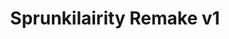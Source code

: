 ---
slug: sprunkilairity-remake-v1-2282
title: Sprunkilairity Remake v1
description: "Sprunkilairity Remake v1 is an exciting online game. Play for free directly in your browser!"
icon: /images/popular_mods/Sprunkilairity Remake v1.png
url: https://wowtbc.net/sprunkin/sprunkilairity-remakev1/index.html
previewImage: /images/popular_mods/Sprunkilairity Remake v1.png
type: popular mods

# SEO配置
seo:
  title: "Sprunkilairity Remake v1 - Play Free Online Game | Fun Browser Games"
  description: "Sprunkilairity Remake v1 - Play this fun online game for free in your browser. No download required!"
  ogImage: "/images/popular_mods/Sprunkilairity Remake v1.png"
  keywords: "sprunkilairity-remake-v1-2282, online game, browser game, free game, popular mods game, play online"

videoUrls:
  - https://www.youtube.com/embed/example1
  - https://www.youtube.com/embed/example2

whyPlay:
  title: "Why Play Sprunkilairity Remake v1?"
  items:
    - "Immersive Gameplay: Sprunkilairity Remake v1 offers an engaging and immersive gaming experience that will keep you entertained for hours"
    - "Challenging Levels: Test your skills with increasingly difficult challenges and obstacles"
    - "Beautiful Graphics: Enjoy stunning visuals and smooth animations that bring the game world to life"
    - "Regular Updates: New content and features are added regularly to keep the game fresh and exciting"
    - "Free to Play: Experience all the fun without spending a penny"
    - "Community Features: Connect with other players, share strategies, and compete for high scores"
    - "Cross-Platform: Play on any device with a web browser, no downloads required"

features:
  title: "Key Features of Sprunkilairity Remake v1"
  image: "/images/popular_mods/Sprunkilairity Remake v1.png"
  items:
    - "Intuitive Controls: Easy to learn controls make Sprunkilairity Remake v1 accessible for players of all skill levels"
    - "Multiple Game Modes: Enjoy various gameplay options that provide different challenges and experiences"
    - "Character Customization: Personalize your gaming experience with unique characters and items"
    - "Achievement System: Complete special tasks to earn rewards and recognition"
    - "Leaderboards: Compete with players worldwide and see who can achieve the highest scores"

characteristics:
  title: "Game Characteristics"
  image: "/images/popular_mods/Sprunkilairity Remake v1.png"
  items:
    - "Genre: Popular mods game with elements of strategy and skill"
    - "Difficulty: Suitable for both casual gamers and those seeking a challenge"
    - "Play Time: Quick sessions or extended gameplay, depending on your preference"
    - "Art Style: Vibrant and engaging visuals that enhance the gaming experience"
    - "Sound Design: Immersive audio that complements the gameplay perfectly"

info: "Sprunkilairity Remake v1 is an exciting online game that offers players a unique and engaging gaming experience. With its intuitive controls, stunning visuals, and challenging gameplay, Sprunkilairity Remake v1 provides hours of entertainment for players of all ages and skill levels. Whether you're looking for a quick gaming session during a break or an extended play session, Sprunkilairity Remake v1 delivers an immersive experience that will keep you coming back for more. The game features multiple levels of increasing difficulty, ensuring that players are constantly challenged as they progress. With regular updates adding new content and features, Sprunkilairity Remake v1 remains fresh and exciting, providing endless entertainment options for its growing community of players."

howToPlayIntro: "Welcome to Sprunkilairity Remake v1! This guide will walk you through the basics and help you master the game. Whether you're a beginner or looking to improve your skills, these tips and instructions will enhance your gaming experience."

howToPlaySteps:
  - title: "Getting Started"
    description: "Begin your Sprunkilairity Remake v1 adventure by familiarizing yourself with the controls. Use your keyboard or mouse to navigate through the game interface. The tutorial will guide you through the basic mechanics and help you understand the objectives."
  - title: "Understanding the Objectives"
    description: "In Sprunkilairity Remake v1, your main goal is to progress through levels by completing specific objectives. Each level presents unique challenges that require different strategies and approaches."
  - title: "Mastering the Controls"
    description: "Practice using the controls to improve your precision and reaction time. Sprunkilairity Remake v1 requires quick reflexes and strategic thinking to overcome obstacles and defeat opponents."
  - title: "Utilizing Power-ups"
    description: "Collect power-ups throughout the game to enhance your abilities and overcome difficult challenges. Each power-up offers unique advantages that can be crucial for success."
  - title: "Developing Strategies"
    description: "As you progress in Sprunkilairity Remake v1, develop effective strategies for different scenarios. Analyze patterns, anticipate challenges, and adapt your approach to maximize your performance."

faq:
  title: "Frequently Asked Questions about Sprunkilairity Remake v1"
  items:
    - question: "Is Sprunkilairity Remake v1 free to play?"
      answer: "Yes, Sprunkilairity Remake v1 is completely free to play directly in your web browser. No downloads or purchases are required to enjoy the full game experience."
    - question: "Can I play Sprunkilairity Remake v1 on mobile devices?"
      answer: "Yes, Sprunkilairity Remake v1 is optimized for both desktop and mobile play. You can enjoy the game on any device with a web browser and internet connection."
    - question: "Are there any in-game purchases?"
      answer: "While Sprunkilairity Remake v1 is free to play, there may be optional in-game purchases available for cosmetic items or additional features that don't affect core gameplay."
    - question: "How often is Sprunkilairity Remake v1 updated?"
      answer: "The developers regularly update Sprunkilairity Remake v1 with new content, features, and improvements based on player feedback and game performance."
    - question: "Can I play Sprunkilairity Remake v1 offline?"
      answer: "Currently, Sprunkilairity Remake v1 requires an internet connection to play as it's a browser-based online game."
    - question: "Is Sprunkilairity Remake v1 suitable for children?"
      answer: "Yes, Sprunkilairity Remake v1 is designed to be family-friendly and suitable for players of all ages."
    - question: "How do I report bugs or issues?"
      answer: "If you encounter any problems while playing Sprunkilairity Remake v1, you can report them through the game's support page or contact the developers directly through their website."
    - question: "Still Have Questions?"
      answer: "If you have additional questions about Sprunkilairity Remake v1 that aren't covered in this FAQ, please visit our support center or contact our customer service team for assistance."
---